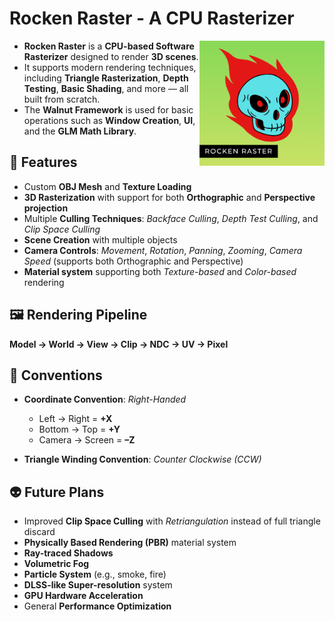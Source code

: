 # Rocken Raster - A CPU Rasterizer

<img align="right" alt="Coding" width="200" src="Assets/logo.png">

* **Rocken Raster** is a **CPU-based Software Rasterizer** designed to render **3D scenes**.
* It supports modern rendering techniques, including **Triangle Rasterization**, **Depth Testing**, **Basic Shading**, and more — all built from scratch.
* The **Walnut Framework** is used for basic operations such as **Window Creation**, **UI**, and the **GLM Math Library**.


## 🐉 Features

- Custom **OBJ Mesh** and **Texture Loading**  
- **3D Rasterization** with support for both **Orthographic** and **Perspective projection**  
- Multiple **Culling Techniques**: *Backface Culling*, *Depth Test Culling*, and *Clip Space Culling*  
- **Scene Creation** with multiple objects  
- **Camera Controls**: *Movement*, *Rotation*, *Panning*, *Zooming*, *Camera Speed* (supports both Orthographic and Perspective)  
- **Material system** supporting both *Texture-based* and *Color-based* rendering

## 🖼️ Rendering Pipeline

**Model → World → View → Clip → NDC → UV → Pixel**

## 🧭 Conventions

- **Coordinate Convention**: *Right-Handed*  
   - Left → Right = **+X**  
   - Bottom → Top = **+Y**  
   - Camera → Screen = **–Z**  

- **Triangle Winding Convention**: *Counter Clockwise (CCW)*

## 👽 Future Plans

- Improved **Clip Space Culling** with *Retriangulation* instead of full triangle discard  
- **Physically Based Rendering (PBR)** material system  
- **Ray-traced Shadows**  
- **Volumetric Fog**  
- **Particle System** (e.g., smoke, fire)  
- **DLSS-like Super-resolution** system  
- **GPU Hardware Acceleration**  
- General **Performance Optimization**
